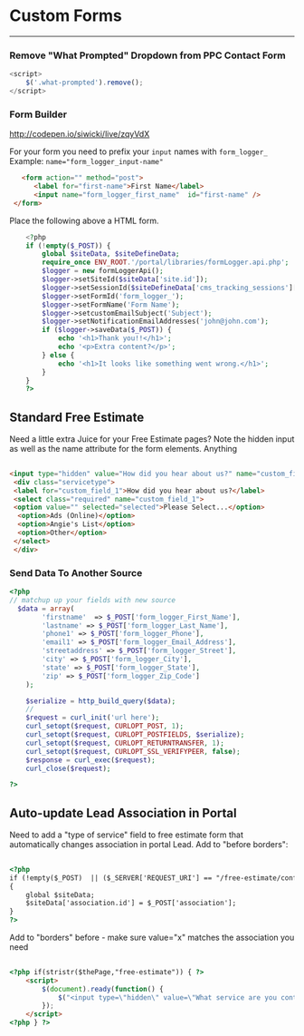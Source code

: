 # <i class="fas fa-align-left"></i> Custom Forms
***
### Remove "What Prompted" Dropdown from PPC Contact Form
```js
<script>
    $('.what-prompted').remove();
</script>
```

### Form Builder 

http://codepen.io/siwicki/live/zqyVdX


For your form you need to prefix your `input` names with `form_logger_`  
Example: `name="form_logger_input-name"`

```html
   <form action="" method="post">
      <label for="first-name">First Name</label>
      <input name="form_logger_first_name"  id="first-name" />
 </form>
```
 Place the following above a HTML form.
```php
    <?php
    if (!empty($_POST)) {
        global $siteData, $siteDefineData;
        require_once ENV_ROOT.'/portal/libraries/formLogger.api.php';
        $logger = new formLoggerApi();
        $logger->setSiteId($siteData['site.id']);
        $logger->setSessionId($siteDefineData['cms_tracking_sessions']['session.id']);
        $logger->setFormId('form_logger_');
        $logger->setFormName('Form Name');
        $logger->setcustomEmailSubject('Subject');
        $logger->setNotificationEmailAddresses('john@john.com');    
        if ($logger->saveData($_POST)) {
            echo '<h1>Thank you!!</h1>';
            echo '<p>Extra content?</p>';
        } else {
            echo '<h1>It looks like something went wrong.</h1>';
        }
    }
    ?>
  ```


## Standard Free Estimate 

Need a little extra Juice for your Free Estimate pages? Note the hidden input as well as the name attribute for the form elements. Anything 

```html
 
<input type="hidden" value="How did you hear about us?" name="custom_field_1_name" />
 <div class="servicetype">
 <label for="custom_field_1">How did you hear about us?</label>
 <select class="required" name="custom_field_1">
 <option value="" selected="selected">Please Select...</option>
  <option>Ads (Online)</option>
  <option>Angie's List</option>
  <option>Other</option>
 </select>
 </div>
```



### Send Data To Another Source

```php
<?php
// matchup up your fields with new source
  $data = array(
        'firstname'  => $_POST['form_logger_First_Name'],
        'lastname' => $_POST['form_logger_Last_Name'],
        'phone1' => $_POST['form_logger_Phone'],
        'email1' => $_POST['form_logger_Email_Address'],
        'streetaddress' => $_POST['form_logger_Street'],
        'city' => $_POST['form_logger_City'],
        'state' => $_POST['form_logger_State'],
        'zip' => $_POST['form_logger_Zip_Code']
    );

    $serialize = http_build_query($data);
    //
    $request = curl_init('url here');
    curl_setopt($request, CURLOPT_POST, 1);
    curl_setopt($request, CURLOPT_POSTFIELDS, $serialize);
    curl_setopt($request, CURLOPT_RETURNTRANSFER, 1);
    curl_setopt($request, CURLOPT_SSL_VERIFYPEER, false);
    $response = curl_exec($request);
    curl_close($request);

?>

```


## Auto-update Lead Association in Portal  

Need to add a "type of service" field to free estimate form that automatically changes association in portal Lead.
Add to "before borders":

```html
 
<?php
if (!empty($_POST)  || ($_SERVER['REQUEST_URI'] == "/free-estimate/confirmation.html") )
{
    global $siteData;
    $siteData['association.id'] = $_POST['association'];
}
?>
```

Add to "borders" before </html> - make sure value="x" matches the association you need 

```html
 
<?php if(stristr($thePage,"free-estimate")) { ?> 
    <script>
        $(document).ready(function() {
            $("<input type=\"hidden\" value=\"What service are you contacting us about?\" name=\"form_logger_What_Service_ID_name\" /><div class=\"servicetype\"><label for=\"What_Service_ID\">What service are you contacting us about? <span>*</span></label><select class=\"required\" name=\"association\"><option value=\"\"   class=\"service_selected\">Please Select...</option><option value=\"1\" data-assoc=\"1\">Basement Waterproofing</option><option value=\"3\" data-assoc=\"1\">Crawl Space Repair</option><option value=\"4\" data-assoc=\"1\">Foundation Repair</option><option value=\"130\" data-assoc=\"1\">Concrete Lifting</option><option value=\"2\" data-assoc=\"1\">Basement Finishing</option></select></div>").insertAfter("#display_lead_what_prompted_followup");
        });
    </script>
<?php } ?>
```
